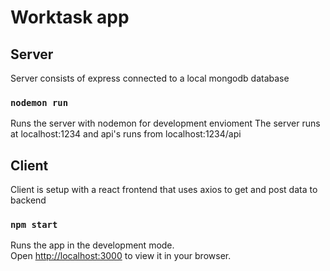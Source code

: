 # Worktask app

## Server
Server consists of express connected to a local mongodb database

### `nodemon run`
Runs the server with nodemon for development envioment
The server runs at localhost:1234 and api's runs from localhost:1234/api

## Client
Client is setup with a react frontend that uses axios to get and post data to backend
### `npm start`

Runs the app in the development mode.\
Open [http://localhost:3000](http://localhost:3000) to view it in your browser.
